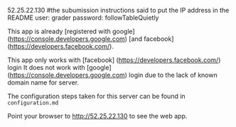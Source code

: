 52.25.22.130     #the subumission instructions said to put the IP address in the README
user: grader
password: followTableQuietly

This app is already [registered with google] (https://console.developers.google.com) 
[and facebook] (https://developers.facebook.com/).

This app only works with [facebook] (https://developers.facebook.com/) login
It does not work with [google] (https://console.developers.google.com) login due to the lack of known domain name for server.

The configuration steps taken for this server can be found in `configuration.md`

Point your browser to http://52.25.22.130 to see the web app.

